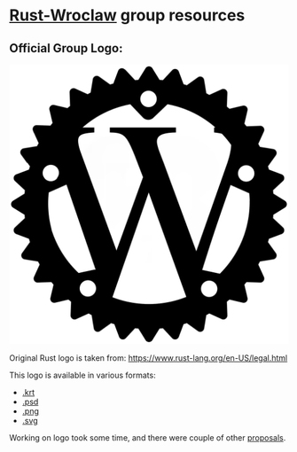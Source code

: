 [Rust-Wroclaw](https://www.meetup.com/Rust-Wroclaw) group resources
==================================================================

Official Group Logo:
--------------------

![Rust-Wroclaw-Logo-Official](rust-wroclaw-logo.png)

Original Rust logo is taken from: https://www.rust-lang.org/en-US/legal.html

This logo is available in various formats:
- [.krt](rust-wroclaw-logo.krt)
- [.psd](rust-wroclaw-logo.psd)
- [.png](rust-wroclaw-logo.png) 
- [.svg](rust-wroclaw-logo.svg)

Working on logo took some time, and there were couple of other [proposals](logo_proposals.md).


